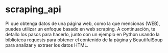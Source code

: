 # scraping_api
PI que obtenga datos de una página web, como la que mencionas (WEB), puedes utilizar un enfoque basado en web scraping. A continuación, te detallo los pasos para hacerlo, junto con un ejemplo en Python usando la biblioteca requests para obtener el contenido de la página y BeautifulSoup para analizar y extraer los datos HTML.
